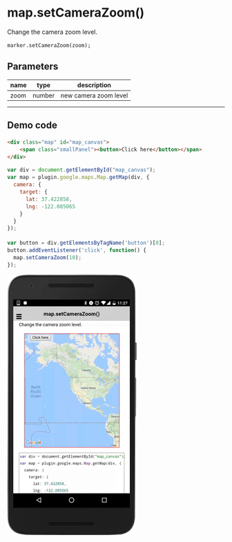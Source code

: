 # map.setCameraZoom()

Change the camera zoom level.

```
marker.setCameraZoom(zoom);
```

## Parameters

name       | type     | description
-----------|----------|---------------------------------------
zoom       | number   | new camera zoom level
--------------------------------------------------------------

## Demo code

```html
<div class="map" id="map_canvas">
    <span class="smallPanel"><button>Click here</button></span>
</div>
```

```js
var div = document.getElementById("map_canvas");
var map = plugin.google.maps.Map.getMap(div, {
  camera: {
    target: {
      lat: 37.422858,
      lng: -122.085065
    }
  }
});

var button = div.getElementsByTagName('button')[0];
button.addEventListener('click', function() {
  map.setCameraZoom(10);
});
```

![](image.gif)
